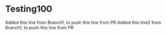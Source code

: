 # Testing100
Added this line from Branch1, to push this line from PR
Added this line2 from Branch1, to push this line from PR